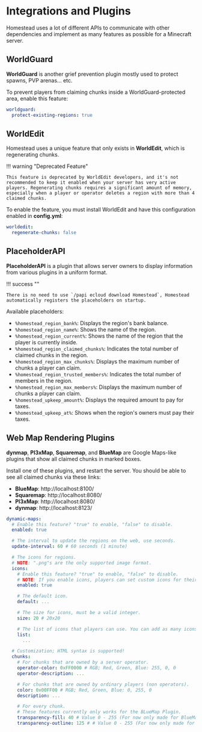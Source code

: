 # Integrations and Plugins

Homestead uses a lot of different APIs to communicate with other dependencies and implement as many features as possible for a Minecraft server.

## WorldGuard
**WorldGuard** is another grief prevention plugin mostly used to protect spawns, PVP arenas... etc.

To prevent players from claiming chunks inside a WorldGuard-protected area, enable this feature:

```yaml
worldguard:
  protect-existing-regions: true
```

## WorldEdit
Homestead uses a unique feature that only exists in **WorldEdit**, which is regenerating chunks.

!!! warning "Deprecated Feature"

    This feature is deprecated by WorldEdit developers, and it's not recommended to keep it enabled when your server has very active players. Regenerating chunks requires a significant amount of memory, especially when a player or operator deletes a region with more than 4 claimed chunks.

To enable the feature, you must install WorldEdit and have this configuration enabled in **config.yml**:

```yaml
worldedit:
  regenerate-chunks: false
```

## PlaceholderAPI
**PlaceholderAPI** is a plugin that allows server owners to display information from various plugins in a uniform format.

!!! success ""

    There is no need to use `/papi ecloud download Homestead`, Homestead automatically registers the placeholders on startup.

Available placeholders:

- `%homestead_region_bank%`: Displays the region's bank balance.
- `%homestead_region_name%`: Shows the name of the region.
- `%homestead_region_current%`: Shows the name of the region that the player is currently inside.
- `%homestead_region_claimed_chunks%`: Indicates the total number of claimed chunks in the region.
- `%homestead_region_max_chunks%`: Displays the maximum number of chunks a player can claim.
- `%homestead_region_trusted_members%`: Indicates the total number of members in the region.
- `%homestead_region_max_members%`: Displays the maximum number of chunks a player can claim.
- `%homestead_upkeep_amount%`: Displays the required amount to pay for taxes.
- `%homestead_upkeep_at%`: Shows when the region's owners must pay their taxes.

## Web Map Rendering Plugins

**dynmap**, **Pl3xMap**, **Squaremap**, and **BlueMap** are Google Maps-like plugins that show all claimed chunks in marked boxes.

Install one of these plugins, and restart the server. You should be able to see all claimed chunks via these links:

- **BlueMap**: http://localhost:8100/
- **Squaremap**: http://localhost:8080/
- **Pl3xMap**: http://localhost:8080/
- **dynmap**: http://localhost:8123/

```yaml
dynamic-maps:
  # Enable this feature? "true" to enable, "false" to disable.
  enabled: true

  # The interval to update the regions on the web, use seconds.
  update-interval: 60 # 60 seconds (1 minute)

  # The icons for regions.
  # NOTE: ".png"s are the only supported image format.
  icons:
    # Enable this feature? "true" to enable, "false" to disable.
    # NOTE: If you enable icons, players can set custom icons for their regions.
    enabled: true

    # The default icon.
    default: ...

    # The size for icons, must be a valid integer.
    size: 20 # 20x20

    # The list of icons that players can use. You can add as many icons as you want!
    list:
      ...

  # Customization; HTML syntax is supported!
  chunks:
    # For chunks that are owned by a server operator.
    operator-color: 0xFF0000 # RGB; Red, Green, Blue: 255, 0, 0
    operator-description: ...

    # For chunks that are owned by ordinary players (non operators).
    color: 0x00FF00 # RGB; Red, Green, Blue: 0, 255, 0
    description: ...

    # For every chunk.
    # These features currently only works for the BLueMap Plugin.
    transparency-fill: 40 # Value 0 - 255 (For now only made for BlueMapAPI)
    transparency-outline: 125 # # Value 0 - 255 (For now only made for BlueMapAPI)
```

